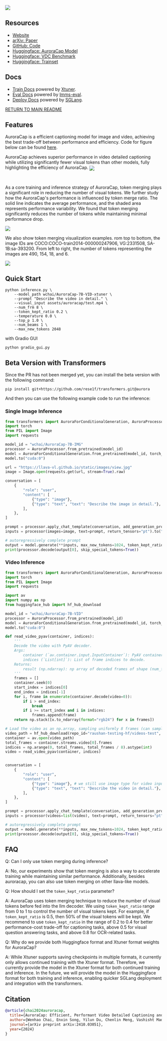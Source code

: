<img src="../../assets/auroracap/teaser.png" align="center">

## Resources

- [Website](https://rese1f.github.io/aurora-web/)
- [arXiv: Paper]()
- [GitHub: Code](https://github.com/rese1f/aurora)
- [Huggingface: AuroraCap Model](https://huggingface.co/collections/wchai/auroracap-66d117ffe13bedda96702013)
- [Huggingface: VDC Benchmark](https://huggingface.co/datasets/wchai/Video-Detailed-Caption)
- [Huggingface: Trainset](https://huggingface.co/datasets/wchai/AuroraCap-trainset)

## Docs

- [Train Docs](TRAIN.md) powered by [Xtuner](https://github.com/InternLM/xtuner).
- [Eval Docs](EVAL.md) powered by [lmms-eval](https://github.com/EvolvingLMMs-Lab/lmms-eval).
- [Deploy Docs](DEPLOY.md) powered by [SGLang](https://github.com/sgl-project/sglang).

[RETURN TO MAIN README](../../README.md)

## Features

AuroraCap is a efficient captioning model for image and video, achieving the best trade-off between performance and efficiency. Code for figure below can be found [here](../../figure_in_paper.ipynb).

AuroraCap achieves superior performance in video detailed captioning while utilizing significantly fewer visual tokens than other models, fully highlighting the efficiency of AuroraCap.
<img src="../../assets/auroracap/vdc_baseline.png" align="center">

<br>

As a core training and inference strategy of AuroraCap, token merging plays a significant role in reducing the number of visual tokens. We further study how the AuroraCap's performance is influenced by token merge ratio. The solid line indicates the average performance, and the shaded area represents performance variability. We found that token merging significantly reduces the number of tokens while maintaining minimal performance drop.

<img src="../../assets/auroracap/tome.png" align="center">

<br>

We also show token merging visualization examples. rom top to bottom, the image IDs are COCO:COCO-train2014-000000247906, VG:2331508, SA-1B:sa-393200. From left to right, the number of tokens representing the images are 490, 154, 18, and 6.

<img src="../../assets/auroracap/tome_vis.png" align="center">

## Quick Start

```
python inference.py \
    --model_path wchai/AuroraCap-7B-VID-xtuner \
    --prompt "Describe the video in detail." \
    --visual_input assets/auroracap/test.mp4 \
    --num_frm 8 \
    --token_kept_ratio 0.2 \
    --temperature 0.0 \
    --top_p 1.0 \
    --num_beams 1 \
    --max_new_tokens 2048
```

with Gradio GUI

```
python gradio_gui.py
```

## Beta Version with Transformers

Since the PR has not been merged yet, you can install the beta version with the following command:

```
pip install git+https://github.com/rese1f/transformers.git@aurora
```

And then you can use the following example code to run the inference:

### Single Image Inference

```python
from transformers import AuroraForConditionalGeneration, AuroraProcessor
import torch
from PIL import Image
import requests

model_id = "wchai/AuroraCap-7B-IMG"
processor = AuroraProcessor.from_pretrained(model_id)
model = AuroraForConditionalGeneration.from_pretrained(model_id, torch_dtype=torch.float16, low_cpu_mem_usage=True) 
model.to("cuda:0")

url = "https://llava-vl.github.io/static/images/view.jpg"
image = Image.open(requests.get(url, stream=True).raw)

conversation = [
    {
        "role": "user",
        "content": [
            {"type": "image"},
            {"type": "text", "text": "Describe the image in detail."},
        ],
    },
]

prompt = processor.apply_chat_template(conversation, add_generation_prompt=True)
inputs = processor(images=image, text=prompt, return_tensors="pt").to("cuda:0", torch.float16)

# autoregressively complete prompt
output = model.generate(**inputs, max_new_tokens=1024, token_kept_ratio=0.2)
print(processor.decode(output[0], skip_special_tokens=True))
```

### Video Inference

```python
from transformers import AuroraForConditionalGeneration, AuroraProcessor
import torch
from PIL import Image
import requests

import av
import numpy as np
from huggingface_hub import hf_hub_download

model_id = "wchai/AuroraCap-7B-VID"
processor = AuroraProcessor.from_pretrained(model_id)
model = AuroraForConditionalGeneration.from_pretrained(model_id, torch_dtype=torch.float16, low_cpu_mem_usage=True) 
model.to("cuda:0")

def read_video_pyav(container, indices):
    '''
    Decode the video with PyAV decoder.
    Args:
        container (`av.container.input.InputContainer`): PyAV container.
        indices (`List[int]`): List of frame indices to decode.
    Returns:
        result (np.ndarray): np array of decoded frames of shape (num_frames, height, width, 3).
    '''
    frames = []
    container.seek(0)
    start_index = indices[0]
    end_index = indices[-1]
    for i, frame in enumerate(container.decode(video=0)):
        if i > end_index:
            break
        if i >= start_index and i in indices:
            frames.append(frame)
    return np.stack([x.to_ndarray(format="rgb24") for x in frames])

# Load the video as an np.array, sampling uniformly 8 frames (can sample more for longer videos, up to 32 frames)
video_path = hf_hub_download(repo_id="raushan-testing-hf/videos-test", filename="sample_demo_1.mp4", repo_type="dataset")
container = av.open(video_path)
total_frames = container.streams.video[0].frames
indices = np.arange(0, total_frames, total_frames / 8).astype(int)
video = read_video_pyav(container, indices)


conversation = [
    {
        "role": "user",
        "content": [
            {"type": "image"}, # we still use image type for video input
            {"type": "text", "text": "Describe the video in detail."},
        ],
    },
]

prompt = processor.apply_chat_template(conversation, add_generation_prompt=True)
inputs = processor(videos=list(video), text=prompt, return_tensors="pt").to("cuda:0", torch.float16)

# autoregressively complete prompt
output = model.generate(**inputs, max_new_tokens=1024, token_kept_ratio=0.2)
print(processor.decode(output[0], skip_special_tokens=True))
```

## FAQ

Q: Can I only use token merging during inference?

A: No, our experiments show that token merging is also a way to accelerate training while maintaining similar performance. Additionally, besides auroracap, you can also use token merging on other llava-like models.

Q: How should I set the `token_kept_ratio` parameter?

A: AuroraCap uses token merging technique to reduce the number of visual tokens before fed into the llm decoder. We using `token_kept_ratio` range from 0 to 1 to control the number of visual tokens kept. For example, if `token_kept_ratio` is 0.5, then 50% of the visual tokens will be kept. We recommend to use `token_kept_ratio` in the range of 0.2 to 0.4 for better performance-cost trade-off for captioning tasks, above 0.5 for visual question answering tasks, and above 0.8 for OCR-related tasks.

Q: Why do we provide both Huggingface format and Xtuner format weights for AuroraCap?

A: While Xtuner supports saving checkpoints in multiple formats, it currently only allows continued training with the Xtuner format. Therefore, we currently provide the model in the Xtuner format for both continued training and inference. In the future, we will provide the model in the Huggingface format for both training and inference, enabling quicker SGLang deployment and integration with the transformers.

## Citation
```bibtex
@article{chai2024auroracap,
  title={AuroraCap: Efficient, Performant Video Detailed Captioning and a New Benchmark },
  author={Wenhao Chai, Enxin Song, Yilun Du, Chenlin Meng, Vashisht Madhavan, Omer Bar-Tal, Jeng-Neng Hwang, Saining Xie, Christopher D. Manning},
  journal={arXiv preprint arXiv:2410.03051},
  year={2024}
}
```